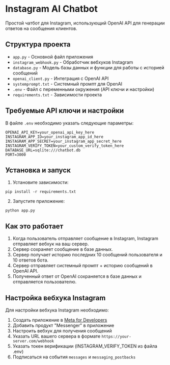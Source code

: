# Instagram AI Chatbot

Простой чатбот для Instagram, использующий OpenAI API для генерации ответов на сообщения клиентов.

## Структура проекта

- `app.py` - Основной файл приложения
- `instagram_webhook.py` - Обработчик вебхуков Instagram
- `database.py` - Модель базы данных и функции для работы с историей сообщений
- `openai_client.py` - Интеграция с OpenAI API
- `systemprompt.txt` - Системный промпт для OpenAI
- `.env` - Файл с переменными окружения (API ключи и настройки)
- `requirements.txt` - Зависимости проекта

## Требуемые API ключи и настройки

В файле `.env` необходимо указать следующие параметры:

```
OPENAI_API_KEY=your_openai_api_key_here
INSTAGRAM_APP_ID=your_instagram_app_id_here
INSTAGRAM_APP_SECRET=your_instagram_app_secret_here
INSTAGRAM_VERIFY_TOKEN=your_custom_verify_token_here
DATABASE_URL=sqlite:///chatbot.db
PORT=3000
```

## Установка и запуск

1. Установите зависимости:
```
pip install -r requirements.txt
```

2. Запустите приложение:
```
python app.py
```

## Как это работает

1. Когда пользователь отправляет сообщение в Instagram, Instagram отправляет вебхук на ваш сервер.
2. Сервер сохраняет сообщение в базе данных.
3. Сервер получает историю последних 10 сообщений пользователя и 10 ответов бота.
4. Сервер отправляет системный промпт + историю сообщений в OpenAI API.
5. Полученный ответ от OpenAI сохраняется в базе данных и отправляется пользователю.

## Настройка вебхука Instagram

Для настройки вебхука Instagram необходимо:

1. Создать приложение в [Meta for Developers](https://developers.facebook.com/)
2. Добавить продукт "Messenger" в приложение
3. Настроить вебхук для получения сообщений
4. Указать URL вашего сервера в формате `https://your-server.com/webhook`
5. Указать токен верификации (INSTAGRAM_VERIFY_TOKEN из файла .env)
6. Подписаться на события `messages` и `messaging_postbacks`
